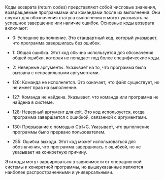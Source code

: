 Коды возврата (return codes) представляют собой числовые значения, возвращаемые программами или командами после их выполнения. Они служат для обозначения статуса выполнения и могут указывать на успешное завершение или наличие ошибок. Основные коды возврата включают:

- 0: Успешное выполнение. Это стандартный код, который указывает, что программа завершилась без ошибок.

- 1: Общая ошибка. Этот код обычно используется для обозначения общей ошибки, которая не попадает под более специфические коды.

- 2: Неверные аргументы. Указывает на то, что программа была вызвана с неправильными аргументами.

- 126: Команда не исполняется. Это означает, что файл существует, но не имеет прав на выполнение.

- 127: Команда не найдена. Указывает, что команда или программа не найдена в системе.

- 128: Неверный аргумент для exit. Это код используется, когда программа завершается с ошибкой, связанной с аргументами.

- 130: Прерывание с помощью Ctrl+C. Указывает, что выполнение программы было прервано пользователем.

- 255: Ошибка выхода. Этот код может использоваться для обозначения, что программа завершилась с ошибкой, но не указывает на конкретную причину.

Эти коды могут варьироваться в зависимости от операционной системы и конкретной программы, но вышеуказанные являются наиболее распространенными и универсальными.